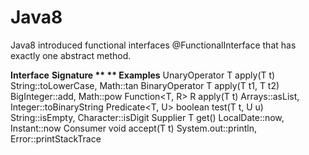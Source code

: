 # Java8
Java8 introduced functional interfaces @FunctionalInterface that has exactly one abstract method. 

**Interface**	                  **Signature	**                                       ** Examples**
UnaryOperator<T>	              T apply(T t)	                                String::toLowerCase, Math::tan
BinaryOperator<T>   	        T apply(T t1, T t2)	                            BigInteger::add, Math::pow
Function<T, R>	                 R apply(T t)                  	              Arrays::asList, Integer::toBinaryString
Predicate<T, U>	            boolean test(T t, U u)	                          String::isEmpty, Character::isDigit
Supplier<T>	                      T get()	                                    LocalDate::now, Instant::now
Consumer<T>         	        void accept(T t)	                              System.out::println, Error::printStackTrace
